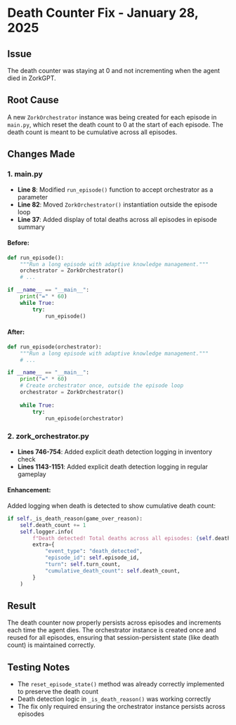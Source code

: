 # Death Counter Fix - January 28, 2025

## Issue
The death counter was staying at 0 and not incrementing when the agent died in ZorkGPT.

## Root Cause
A new `ZorkOrchestrator` instance was being created for each episode in `main.py`, which reset the death count to 0 at the start of each episode. The death count is meant to be cumulative across all episodes.

## Changes Made

### 1. main.py
- **Line 8**: Modified `run_episode()` function to accept orchestrator as a parameter
- **Line 82**: Moved `ZorkOrchestrator()` instantiation outside the episode loop
- **Line 37**: Added display of total deaths across all episodes in episode summary

#### Before:
```python
def run_episode():
    """Run a long episode with adaptive knowledge management."""
    orchestrator = ZorkOrchestrator()
    # ...

if __name__ == "__main__":
    print("=" * 60)
    while True:
        try:
            run_episode()
```

#### After:
```python
def run_episode(orchestrator):
    """Run a long episode with adaptive knowledge management."""
    # ...

if __name__ == "__main__":
    print("=" * 60)
    # Create orchestrator once, outside the episode loop
    orchestrator = ZorkOrchestrator()
    
    while True:
        try:
            run_episode(orchestrator)
```

### 2. zork_orchestrator.py
- **Lines 746-754**: Added explicit death detection logging in inventory check
- **Lines 1143-1151**: Added explicit death detection logging in regular gameplay

#### Enhancement:
Added logging when death is detected to show cumulative death count:
```python
if self._is_death_reason(game_over_reason):
    self.death_count += 1
    self.logger.info(
        f"Death detected! Total deaths across all episodes: {self.death_count}",
        extra={
            "event_type": "death_detected",
            "episode_id": self.episode_id,
            "turn": self.turn_count,
            "cumulative_death_count": self.death_count,
        }
    )
```

## Result
The death counter now properly persists across episodes and increments each time the agent dies. The orchestrator instance is created once and reused for all episodes, ensuring that session-persistent state (like death count) is maintained correctly.

## Testing Notes
- The `reset_episode_state()` method was already correctly implemented to preserve the death count
- Death detection logic in `_is_death_reason()` was working correctly
- The fix only required ensuring the orchestrator instance persists across episodes